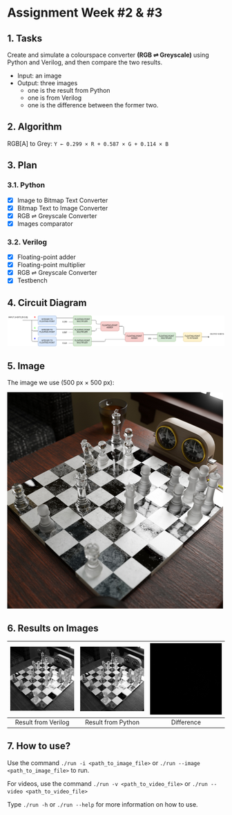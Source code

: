 # Assignment Week #2 & #3

## 1. Tasks

Create and simulate a colourspace converter **(RGB ⇌ Greyscale)** using Python and Verilog, and then compare the two results.

* Input: an image
* Output: three images
  * one is the result from Python
  * one is from Verilog
  * one is the difference between the former two.

## 2. Algorithm

RGB[A] to Grey: ```Y ← 0.299 × R + 0.587 × G + 0.114 × B```

## 3. Plan

### 3.1. Python
- [x] Image to Bitmap Text Converter
- [x] Bitmap Text to Image Converter
- [x] RGB ⇌ Greyscale Converter
- [x] Images comparator

### 3.2. Verilog
- [x] Floating-point adder
- [x] Floating-point multiplier
- [x] RGB ⇌ Greyscale Converter
- [x] Testbench

## 4. Circuit Diagram
![Circuit Diagram](Docs/Schematic.png)

## 5. Image
The image we use (500 px × 500 px):

![Chess Artwork](Datasets/Images/chess.jpg)

## 6. Results on Images

![Result from Verilog](Testbenches/chess.jpg_24.03.2021_22.20.48/verilog_out.jpg) | ![Result from Python](Testbenches/chess.jpg_24.03.2021_22.20.48/python_out.jpg) | ![Difference](Testbenches/chess.jpg_24.03.2021_22.20.48/compareimg.jpg)
:-:|:-:|:-:
Result from Verilog | Result from Python | Difference

## 7. How to use?

Use the command `./run -i <path_to_image_file>` or `./run --image <path_to_image_file>` to run.

For videos, use the command `./run -v <path_to_video_file>` or `./run --video <path_to_video_file>`

Type `./run -h` or `./run --help` for more information on how to use.